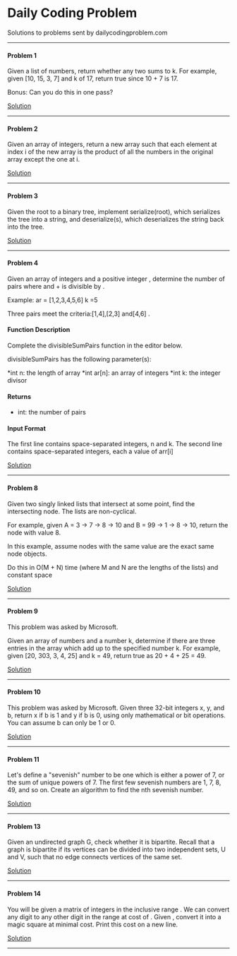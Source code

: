 # Daily Coding Problem

Solutions to problems sent by dailycodingproblem.com

---

#### Problem 1

Given a list of numbers, return whether any two sums to k.
For example, given [10, 15, 3, 7] and k of 17, return true since 10 + 7 is 17.

Bonus: Can you do this in one pass?

[Solution](https://github.com/dysai1234/Daily-Coding-Problem/blob/master/problem001.ipynb)

---

#### Problem 2

Given an array of integers, return a new array such that each element at index i of the new array is the product of all the numbers in the original array except the one at i.



[Solution](https://github.com/dysai1234/Daily-Coding-Problem/blob/master/problem002.ipynb)

---

#### Problem 3

Given the root to a binary tree, implement serialize(root), which serializes the tree into a string, and deserialize(s), which deserializes the string back into the tree.

[Solution](https://github.com/dysai1234/Daily-Coding-Problem/blob/master/problem003.ipynb)

---

#### Problem 4

Given an array of integers and a positive integer , determine the number of  pairs where  and  +  is divisible by .

Example:
ar = [1,2,3,4,5,6]
k =5


Three pairs meet the criteria:[1,4],[2,3] and[4,6] .

#### Function Description

Complete the divisibleSumPairs function in the editor below.

divisibleSumPairs has the following parameter(s):

*int n: the length of array 
*int ar[n]: an array of integers
*int k: the integer divisor
#### Returns
- int: the number of pairs

#### Input Format

The first line contains  space-separated integers, n and k.
The second line contains  space-separated integers, each a value of arr[i]



[Solution](https://github.com/dysai1234/Daily-Coding-Problem/blob/master/problem004.ipynb)

---
#### Problem 8

Given two singly linked lists that intersect at some point, find the intersecting node. The lists are non-cyclical.

For example, given A = 3 -> 7 -> 8 -> 10 and B = 99 -> 1 -> 8 -> 10, return the node with value 8.

In this example, assume nodes with the same value are the exact same node objects.

Do this in O(M + N) time (where M and N are the lengths of the lists) and constant space

[Solution](https://github.com/dysai1234/Daily-Coding-Problem/blob/master/problem008.ipynb)

---
#### Problem 9

This problem was asked by Microsoft.

Given an array of numbers and a number k, determine if there are three entries in the array which add up to the specified number k. For example, given [20, 303, 3, 4, 25] and k = 49, return true as 20 + 4 + 25 = 49.

[Solution](https://github.com/dysai1234/Daily-Coding-Problem/blob/master/problem009.ipynb)

---
#### Problem 10

This problem was asked by Microsoft.
Given three 32-bit integers x, y, and b, return x if b is 1 and y if b is 0, using only mathematical or bit operations. You can assume b can only be 1 or 0.

[Solution](https://github.com/dysai1234/Daily-Coding-Problem/blob/master/problem010.ipynb)

---
#### Problem 11

Let's define a "sevenish" number to be one which is either a power of 7, or the sum of unique powers of 7. The first few sevenish numbers are 1, 7, 8, 49, and so on. Create an algorithm to find the nth sevenish number.

[Solution](https://github.com/dysai1234/Daily-Coding-Problem/blob/master/problem011.ipynb)

---
#### Problem 13

Given an undirected graph G, check whether it is bipartite. Recall that a graph is bipartite if its vertices can be divided into two independent sets, U and V, such that no edge connects vertices of the same set.

[Solution](https://github.com/dysai1234/Daily-Coding-Problem/blob/master/problem013.ipynb)

---
#### Problem 14

You will be given a  matrix  of integers in the inclusive range . We can convert any digit  to any other digit  in the range  at cost of . Given , convert it into a magic square at minimal cost. Print this cost on a new line.

[Solution](https://github.com/dysai1234/Daily-Coding-Problem/blob/master/problem014.ipynb)

---

